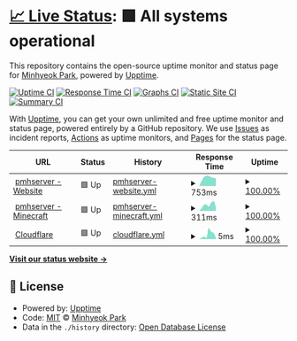 # [📈 Live Status](https://status.shutupandtakemy.codes): <!--live status--> **🟩 All systems operational**

This repository contains the open-source uptime monitor and status page for [Minhyeok Park](https://pmh.codes), powered by [Upptime](https://github.com/upptime/upptime).

[![Uptime CI](https://github.com/pmh-only/pmhserver-status/workflows/Uptime%20CI/badge.svg)](https://github.com/pmh-only/pmhserver-status/actions?query=workflow%3A%22Uptime+CI%22)
[![Response Time CI](https://github.com/pmh-only/pmhserver-status/workflows/Response%20Time%20CI/badge.svg)](https://github.com/pmh-only/pmhserver-status/actions?query=workflow%3A%22Response+Time+CI%22)
[![Graphs CI](https://github.com/pmh-only/pmhserver-status/workflows/Graphs%20CI/badge.svg)](https://github.com/pmh-only/pmhserver-status/actions?query=workflow%3A%22Graphs+CI%22)
[![Static Site CI](https://github.com/pmh-only/pmhserver-status/workflows/Static%20Site%20CI/badge.svg)](https://github.com/pmh-only/pmhserver-status/actions?query=workflow%3A%22Static+Site+CI%22)
[![Summary CI](https://github.com/pmh-only/pmhserver-status/workflows/Summary%20CI/badge.svg)](https://github.com/pmh-only/pmhserver-status/actions?query=workflow%3A%22Summary+CI%22)

With [Upptime](https://upptime.js.org), you can get your own unlimited and free uptime monitor and status page, powered entirely by a GitHub repository. We use [Issues](https://github.com/pmh-only/pmhserver-status/issues) as incident reports, [Actions](https://github.com/pmh-only/pmhserver-status/actions) as uptime monitors, and [Pages](https://status.shutupandtakemy.codes) for the status page.

<!--start: status pages-->
<!-- This summary is generated by Upptime (https://github.com/upptime/upptime) -->
<!-- Do not edit this manually, your changes will be overwritten -->
<!-- prettier-ignore -->
| URL | Status | History | Response Time | Uptime |
| --- | ------ | ------- | ------------- | ------ |
| <img alt="" src="https://shutupandtakemy.codes/mntserver.png" height="13"> [pmhserver - Website](https://shutupandtakemy.codes) | 🟩 Up | [pmhserver-website.yml](https://github.com/pmh-only/pmhserver-status/commits/HEAD/history/pmhserver-website.yml) | <details><summary><img alt="Response time graph" src="./graphs/pmhserver-website/response-time-week.png" height="20"> 753ms</summary><br><a href="https://status.shutupandtakemy.codes/history/pmhserver-website"><img alt="Response time 777" src="https://img.shields.io/endpoint?url=https%3A%2F%2Fraw.githubusercontent.com%2Fpmh-only%2Fpmhserver-status%2FHEAD%2Fapi%2Fpmhserver-website%2Fresponse-time.json"></a><br><a href="https://status.shutupandtakemy.codes/history/pmhserver-website"><img alt="24-hour response time 702" src="https://img.shields.io/endpoint?url=https%3A%2F%2Fraw.githubusercontent.com%2Fpmh-only%2Fpmhserver-status%2FHEAD%2Fapi%2Fpmhserver-website%2Fresponse-time-day.json"></a><br><a href="https://status.shutupandtakemy.codes/history/pmhserver-website"><img alt="7-day response time 753" src="https://img.shields.io/endpoint?url=https%3A%2F%2Fraw.githubusercontent.com%2Fpmh-only%2Fpmhserver-status%2FHEAD%2Fapi%2Fpmhserver-website%2Fresponse-time-week.json"></a><br><a href="https://status.shutupandtakemy.codes/history/pmhserver-website"><img alt="30-day response time 780" src="https://img.shields.io/endpoint?url=https%3A%2F%2Fraw.githubusercontent.com%2Fpmh-only%2Fpmhserver-status%2FHEAD%2Fapi%2Fpmhserver-website%2Fresponse-time-month.json"></a><br><a href="https://status.shutupandtakemy.codes/history/pmhserver-website"><img alt="1-year response time 777" src="https://img.shields.io/endpoint?url=https%3A%2F%2Fraw.githubusercontent.com%2Fpmh-only%2Fpmhserver-status%2FHEAD%2Fapi%2Fpmhserver-website%2Fresponse-time-year.json"></a></details> | <details><summary><a href="https://status.shutupandtakemy.codes/history/pmhserver-website">100.00%</a></summary><a href="https://status.shutupandtakemy.codes/history/pmhserver-website"><img alt="All-time uptime 100.00%" src="https://img.shields.io/endpoint?url=https%3A%2F%2Fraw.githubusercontent.com%2Fpmh-only%2Fpmhserver-status%2FHEAD%2Fapi%2Fpmhserver-website%2Fuptime.json"></a><br><a href="https://status.shutupandtakemy.codes/history/pmhserver-website"><img alt="24-hour uptime 100.00%" src="https://img.shields.io/endpoint?url=https%3A%2F%2Fraw.githubusercontent.com%2Fpmh-only%2Fpmhserver-status%2FHEAD%2Fapi%2Fpmhserver-website%2Fuptime-day.json"></a><br><a href="https://status.shutupandtakemy.codes/history/pmhserver-website"><img alt="7-day uptime 100.00%" src="https://img.shields.io/endpoint?url=https%3A%2F%2Fraw.githubusercontent.com%2Fpmh-only%2Fpmhserver-status%2FHEAD%2Fapi%2Fpmhserver-website%2Fuptime-week.json"></a><br><a href="https://status.shutupandtakemy.codes/history/pmhserver-website"><img alt="30-day uptime 100.00%" src="https://img.shields.io/endpoint?url=https%3A%2F%2Fraw.githubusercontent.com%2Fpmh-only%2Fpmhserver-status%2FHEAD%2Fapi%2Fpmhserver-website%2Fuptime-month.json"></a><br><a href="https://status.shutupandtakemy.codes/history/pmhserver-website"><img alt="1-year uptime 100.00%" src="https://img.shields.io/endpoint?url=https%3A%2F%2Fraw.githubusercontent.com%2Fpmh-only%2Fpmhserver-status%2FHEAD%2Fapi%2Fpmhserver-website%2Fuptime-year.json"></a></details>
| <img alt="" src="https://www.minecraft.net/etc.clientlibs/minecraft/clientlibs/main/resources/favicon.ico" height="13"> [pmhserver - Minecraft](shutupandtakemy.codes) | 🟩 Up | [pmhserver-minecraft.yml](https://github.com/pmh-only/pmhserver-status/commits/HEAD/history/pmhserver-minecraft.yml) | <details><summary><img alt="Response time graph" src="./graphs/pmhserver-minecraft/response-time-week.png" height="20"> 311ms</summary><br><a href="https://status.shutupandtakemy.codes/history/pmhserver-minecraft"><img alt="Response time 295" src="https://img.shields.io/endpoint?url=https%3A%2F%2Fraw.githubusercontent.com%2Fpmh-only%2Fpmhserver-status%2FHEAD%2Fapi%2Fpmhserver-minecraft%2Fresponse-time.json"></a><br><a href="https://status.shutupandtakemy.codes/history/pmhserver-minecraft"><img alt="24-hour response time 181" src="https://img.shields.io/endpoint?url=https%3A%2F%2Fraw.githubusercontent.com%2Fpmh-only%2Fpmhserver-status%2FHEAD%2Fapi%2Fpmhserver-minecraft%2Fresponse-time-day.json"></a><br><a href="https://status.shutupandtakemy.codes/history/pmhserver-minecraft"><img alt="7-day response time 311" src="https://img.shields.io/endpoint?url=https%3A%2F%2Fraw.githubusercontent.com%2Fpmh-only%2Fpmhserver-status%2FHEAD%2Fapi%2Fpmhserver-minecraft%2Fresponse-time-week.json"></a><br><a href="https://status.shutupandtakemy.codes/history/pmhserver-minecraft"><img alt="30-day response time 296" src="https://img.shields.io/endpoint?url=https%3A%2F%2Fraw.githubusercontent.com%2Fpmh-only%2Fpmhserver-status%2FHEAD%2Fapi%2Fpmhserver-minecraft%2Fresponse-time-month.json"></a><br><a href="https://status.shutupandtakemy.codes/history/pmhserver-minecraft"><img alt="1-year response time 295" src="https://img.shields.io/endpoint?url=https%3A%2F%2Fraw.githubusercontent.com%2Fpmh-only%2Fpmhserver-status%2FHEAD%2Fapi%2Fpmhserver-minecraft%2Fresponse-time-year.json"></a></details> | <details><summary><a href="https://status.shutupandtakemy.codes/history/pmhserver-minecraft">100.00%</a></summary><a href="https://status.shutupandtakemy.codes/history/pmhserver-minecraft"><img alt="All-time uptime 100.00%" src="https://img.shields.io/endpoint?url=https%3A%2F%2Fraw.githubusercontent.com%2Fpmh-only%2Fpmhserver-status%2FHEAD%2Fapi%2Fpmhserver-minecraft%2Fuptime.json"></a><br><a href="https://status.shutupandtakemy.codes/history/pmhserver-minecraft"><img alt="24-hour uptime 100.00%" src="https://img.shields.io/endpoint?url=https%3A%2F%2Fraw.githubusercontent.com%2Fpmh-only%2Fpmhserver-status%2FHEAD%2Fapi%2Fpmhserver-minecraft%2Fuptime-day.json"></a><br><a href="https://status.shutupandtakemy.codes/history/pmhserver-minecraft"><img alt="7-day uptime 100.00%" src="https://img.shields.io/endpoint?url=https%3A%2F%2Fraw.githubusercontent.com%2Fpmh-only%2Fpmhserver-status%2FHEAD%2Fapi%2Fpmhserver-minecraft%2Fuptime-week.json"></a><br><a href="https://status.shutupandtakemy.codes/history/pmhserver-minecraft"><img alt="30-day uptime 100.00%" src="https://img.shields.io/endpoint?url=https%3A%2F%2Fraw.githubusercontent.com%2Fpmh-only%2Fpmhserver-status%2FHEAD%2Fapi%2Fpmhserver-minecraft%2Fuptime-month.json"></a><br><a href="https://status.shutupandtakemy.codes/history/pmhserver-minecraft"><img alt="1-year uptime 100.00%" src="https://img.shields.io/endpoint?url=https%3A%2F%2Fraw.githubusercontent.com%2Fpmh-only%2Fpmhserver-status%2FHEAD%2Fapi%2Fpmhserver-minecraft%2Fuptime-year.json"></a></details>
| <img alt="" src="https://cloudflare.com/favicon.ico" height="13"> [Cloudflare](jack.ns.cloudflare.com) | 🟩 Up | [cloudflare.yml](https://github.com/pmh-only/pmhserver-status/commits/HEAD/history/cloudflare.yml) | <details><summary><img alt="Response time graph" src="./graphs/cloudflare/response-time-week.png" height="20"> 5ms</summary><br><a href="https://status.shutupandtakemy.codes/history/cloudflare"><img alt="Response time 5" src="https://img.shields.io/endpoint?url=https%3A%2F%2Fraw.githubusercontent.com%2Fpmh-only%2Fpmhserver-status%2FHEAD%2Fapi%2Fcloudflare%2Fresponse-time.json"></a><br><a href="https://status.shutupandtakemy.codes/history/cloudflare"><img alt="24-hour response time 2" src="https://img.shields.io/endpoint?url=https%3A%2F%2Fraw.githubusercontent.com%2Fpmh-only%2Fpmhserver-status%2FHEAD%2Fapi%2Fcloudflare%2Fresponse-time-day.json"></a><br><a href="https://status.shutupandtakemy.codes/history/cloudflare"><img alt="7-day response time 5" src="https://img.shields.io/endpoint?url=https%3A%2F%2Fraw.githubusercontent.com%2Fpmh-only%2Fpmhserver-status%2FHEAD%2Fapi%2Fcloudflare%2Fresponse-time-week.json"></a><br><a href="https://status.shutupandtakemy.codes/history/cloudflare"><img alt="30-day response time 5" src="https://img.shields.io/endpoint?url=https%3A%2F%2Fraw.githubusercontent.com%2Fpmh-only%2Fpmhserver-status%2FHEAD%2Fapi%2Fcloudflare%2Fresponse-time-month.json"></a><br><a href="https://status.shutupandtakemy.codes/history/cloudflare"><img alt="1-year response time 5" src="https://img.shields.io/endpoint?url=https%3A%2F%2Fraw.githubusercontent.com%2Fpmh-only%2Fpmhserver-status%2FHEAD%2Fapi%2Fcloudflare%2Fresponse-time-year.json"></a></details> | <details><summary><a href="https://status.shutupandtakemy.codes/history/cloudflare">100.00%</a></summary><a href="https://status.shutupandtakemy.codes/history/cloudflare"><img alt="All-time uptime 100.00%" src="https://img.shields.io/endpoint?url=https%3A%2F%2Fraw.githubusercontent.com%2Fpmh-only%2Fpmhserver-status%2FHEAD%2Fapi%2Fcloudflare%2Fuptime.json"></a><br><a href="https://status.shutupandtakemy.codes/history/cloudflare"><img alt="24-hour uptime 100.00%" src="https://img.shields.io/endpoint?url=https%3A%2F%2Fraw.githubusercontent.com%2Fpmh-only%2Fpmhserver-status%2FHEAD%2Fapi%2Fcloudflare%2Fuptime-day.json"></a><br><a href="https://status.shutupandtakemy.codes/history/cloudflare"><img alt="7-day uptime 100.00%" src="https://img.shields.io/endpoint?url=https%3A%2F%2Fraw.githubusercontent.com%2Fpmh-only%2Fpmhserver-status%2FHEAD%2Fapi%2Fcloudflare%2Fuptime-week.json"></a><br><a href="https://status.shutupandtakemy.codes/history/cloudflare"><img alt="30-day uptime 100.00%" src="https://img.shields.io/endpoint?url=https%3A%2F%2Fraw.githubusercontent.com%2Fpmh-only%2Fpmhserver-status%2FHEAD%2Fapi%2Fcloudflare%2Fuptime-month.json"></a><br><a href="https://status.shutupandtakemy.codes/history/cloudflare"><img alt="1-year uptime 100.00%" src="https://img.shields.io/endpoint?url=https%3A%2F%2Fraw.githubusercontent.com%2Fpmh-only%2Fpmhserver-status%2FHEAD%2Fapi%2Fcloudflare%2Fuptime-year.json"></a></details>

<!--end: status pages-->

[**Visit our status website →**](https://status.shutupandtakemy.codes)

## 📄 License

- Powered by: [Upptime](https://github.com/upptime/upptime)
- Code: [MIT](./LICENSE) © [Minhyeok Park](https://pmh.codes)
- Data in the `./history` directory: [Open Database License](https://opendatacommons.org/licenses/odbl/1-0/)
